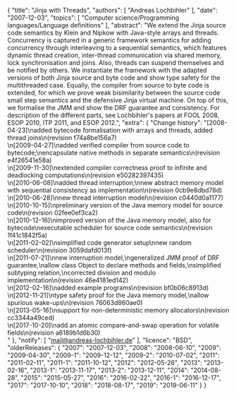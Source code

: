 {
    "title": "Jinja with Threads",
    "authors": [
        "Andreas Lochbihler"
    ],
    "date": "2007-12-03",
    "topics": [
        "Computer science/Programming languages/Language definitions"
    ],
    "abstract": "We extend the Jinja source code semantics by Klein and Nipkow with Java-style arrays and threads. Concurrency is captured in a generic framework semantics for adding concurrency through interleaving to a sequential semantics, which features dynamic thread creation, inter-thread communication via shared memory, lock synchronisation and joins. Also, threads can suspend themselves and be notified by others. We instantiate the framework with the adapted versions of both Jinja source and byte code and show type safety for the multithreaded case. Equally, the compiler from source to byte code is extended, for which we prove weak bisimilarity between the source code small step semantics and the defensive Jinja virtual machine. On top of this, we formalise the JMM and show the DRF guarantee and consistency. For description of the different parts, see Lochbihler's papers at FOOL 2008, ESOP 2010, ITP 2011, and ESOP 2012.",
    "extra": {
        "Change history": "[2008-04-23]\nadded bytecode formalisation with arrays and threads, added thread joins\n(revision f74a8be156a7)<br>\n[2009-04-27]\nadded verified compiler from source code to bytecode;\nencapsulate native methods in separate semantics\n(revision e4f26541e58a)<br>\n[2009-11-30]\nextended compiler correctness proof to infinite and deadlocking computations\n(revision e50282397435)<br>\n[2010-06-08]\nadded thread interruption;\nnew abstract memory model with sequential consistency as implementation\n(revision 0cb9e8dbd78d)<br>\n[2010-06-28]\nnew thread interruption model\n(revision c0440d0a1177)<br>\n[2010-10-15]\npreliminary version of the Java memory model for source code\n(revision 02fee0ef3ca2)<br>\n[2010-12-16]\nimproved version of the Java memory model, also for bytecode\nexecutable scheduler for source code semantics\n(revision 1f41c1842f5a)<br>\n[2011-02-02]\nsimplified code generator setup\nnew random scheduler\n(revision 3059dafd013f)<br>\n[2011-07-21]\nnew interruption model,\ngeneralized JMM proof of DRF guarantee,\nallow class Object to declare methods and fields,\nsimplified subtyping relation,\ncorrected division and modulo implementation\n(revision 46e4181ed142)<br>\n[2012-02-16]\nadded example programs\n(revision bf0b06c8913d)<br>\n[2012-11-21]\ntype safety proof for the Java memory model,\nallow spurious wake-ups\n(revision 76063d860ae0)<br>\n[2013-05-16]\nsupport for non-deterministic memory allocators\n(revision cc3344a49ced)<br>\n[2017-10-20]\nadd an atomic compare-and-swap operation for volatile fields\n(revision a6189b1d6b30)<br>"
    },
    "notify": [
        "mail@andreas-lochbihler.de"
    ],
    "licence": "BSD",
    "olderReleases": {
        "2007": "2007-12-03",
        "2008": "2008-06-10",
        "2009": "2009-04-30",
        "2009-1": "2009-12-12",
        "2009-2": "2010-07-02",
        "2011": "2011-02-11",
        "2011-1": "2011-10-12",
        "2012": "2012-05-26",
        "2013": "2013-02-16",
        "2013-1": "2013-11-17",
        "2013-2": "2013-12-11",
        "2014": "2014-08-28",
        "2015": "2015-05-27",
        "2016": "2016-02-22",
        "2016-1": "2016-12-17",
        "2017": "2017-10-10",
        "2018": "2018-08-17",
        "2019": "2019-06-11"
    }
}